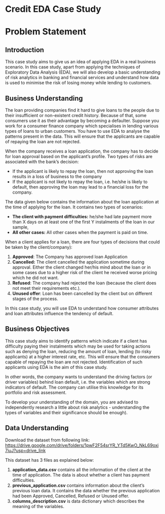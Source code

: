 # Credit EDA Case Study

# Problem Statement

## Introduction

This case study aims to give us an idea of applying EDA in a real business scenario. In this case study, apart from applying the techniques of Exploratory Data Analysis (EDA), we will also develop a basic understanding of risk analytics in banking and financial services and understand how data is used to minimise the risk of losing money while lending to customers.

## Business Understanding

The loan providing companies find it hard to give loans to the people due to their insufficient or non-existent credit history. Because of that, some consumers use it as their advantage by becoming a defaulter. Suppose you work for a consumer finance company which specialises in lending various types of loans to urban customers. You have to use EDA to analyse the patterns present in the data. This will ensure that the applicants are capable of repaying the loan are not rejected.

When the company receives a loan application, the company has to decide for loan approval based on the applicant’s profile. Two types of risks are associated with the bank’s decision:
- If the applicant is likely to repay the loan, then not approving the loan results in a loss of business to the company
- If the applicant is not likely to repay the loan, i.e. he/she is likely to default, then approving the loan may lead to a financial loss for the company.

The data given below contains the information about the loan application at the time of applying for the loan. It contains two types of scenarios:
- **The client with payment difficulties:** he/she had late payment more than X days on at least one of the first Y instalments of the loan in our sample,
- **All other cases:** All other cases when the payment is paid on time.

When a client applies for a loan, there are four types of decisions that could be taken by the client/company):
1. **Approved**: The Company has approved loan Application
2. **Cancelled:** The client cancelled the application sometime during approval. Either the client changed her/his mind about the loan or in some cases due to a higher risk of the client he received worse pricing which he did not want.
3. **Refused**: The company had rejected the loan (because the client does not meet their requirements etc.).
4. **Unused offer**:  Loan has been cancelled by the client but on different stages of the process.

In this case study, you will use EDA to understand how consumer attributes and loan attributes influence the tendency of default.

## Business Objectives 

This case study aims to identify patterns which indicate if a client has difficulty paying their instalments which may be used for taking actions such as denying the loan, reducing the amount of loan, lending (to risky applicants) at a higher interest rate, etc. This will ensure that the consumers capable of repaying the loan are not rejected. Identification of such applicants using EDA is the aim of this case study.

In other words, the company wants to understand the driving factors (or driver variables) behind loan default, i.e. the variables which are strong indicators of default.  The company can utilise this knowledge for its portfolio and risk assessment.

To develop your understanding of the domain, you are advised to independently research a little about risk analytics - understanding the types of variables and their significance should be enough).

## Data Understanding

Download the dataset from following link:
https://drive.google.com/drive/folders/1pwF2F54srYR_YTd5KwO_NkL69oxi7iuJ?usp=drive_link

This dataset has 3 files as explained below: 
1. **application_data.csv**  contains all the information of the client at the time of application.
The data is about whether a client has payment difficulties.
2. **previous_application.csv** contains information about the client’s previous loan data. It contains the data whether the previous application had been Approved, Cancelled, Refused or Unused offer.
3. **columns_description.csv** is data dictionary which describes the meaning of the variables.
